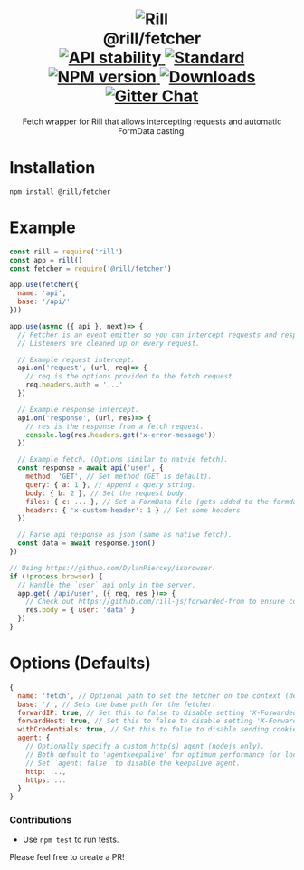 <h1 align="center">
  <!-- Logo -->
  <img src="https://raw.githubusercontent.com/rill-js/rill/master/Rill-Icon.jpg" alt="Rill"/>
  <br/>
  @rill/fetcher
  <br/>

  <!-- Stability -->
  <a href="https://nodejs.org/api/documentation.html#documentation_stability_index">
    <img src="https://img.shields.io/badge/stability-stable-brightgreen.svg?style=flat-square" alt="API stability"/>
  </a>
  <!-- Standard -->
  <a href="https://github.com/feross/standard">
    <img src="https://img.shields.io/badge/code%20style-standard-brightgreen.svg?style=flat-square" alt="Standard"/>
  </a>
  <!-- NPM version -->
  <a href="https://npmjs.org/package/@rill/fetcher">
    <img src="https://img.shields.io/npm/v/@rill/fetcher.svg?style=flat-square" alt="NPM version"/>
  </a>
  <!-- Downloads -->
  <a href="https://npmjs.org/package/@rill/fetcher">
    <img src="https://img.shields.io/npm/dm/@rill/fetcher.svg?style=flat-square" alt="Downloads"/>
  </a>
  <!-- Gitter Chat -->
  <a href="https://gitter.im/rill-js/rill">
    <img src="https://img.shields.io/gitter/room/rill-js/rill.svg?style=flat-square" alt="Gitter Chat"/>
  </a>
</h1>

<div align="center">
  Fetch wrapper for Rill that allows intercepting requests and automatic FormData casting.
</div>

# Installation

```console
npm install @rill/fetcher
```

# Example

```js
const rill = require('rill')
const app = rill()
const fetcher = require('@rill/fetcher')

app.use(fetcher({
  name: 'api',
  base: '/api/'
}))

app.use(async ({ api }, next)=> {
  // Fetcher is an event emitter so you can intercept requests and responses.
  // Listeners are cleaned up on every request.

  // Example request intercept.
  api.on('request', (url, req)=> {
    // req is the options provided to the fetch request.
    req.headers.auth = '...'
  })

  // Example response intercept.
  api.on('response', (url, res)=> {
    // res is the response from a fetch request.
    console.log(res.headers.get('x-error-message'))
  })

  // Example fetch. (Options similar to natvie fetch).
  const response = await api('user', {
    method: 'GET', // Set method (GET is default).
    query: { a: 1 }, // Append a query string.
    body: { b: 2 }, // Set the request body.
    files: { c: ... }, // Set a FormData file (gets added to the formdata body).
    headers: { 'x-custom-header': 1 } // Set some headers.
  })

  // Parse api response as json (same as native fetch).
  const data = await response.json()
})

// Using https://github.com/DylanPiercey/isbrowser.
if (!process.browser) {
  // Handle the `user` api only in the server.
  app.get('/api/user', ({ req, res })=> {
    // Check out https://github.com/rill-js/forwarded-from to ensure consistent `ctx.req.ip` across api calls.
    res.body = { user: 'data' }
  })
}
```

# Options (Defaults)

```js
{
  name: 'fetch', // Optional path to set the fetcher on the context (default 'fetch').
  base: '/', // Sets the base path for the fetcher.
  forwardIP: true, // Set this to false to disable setting 'X-Forwarded-For' header
  forwardHost: true, // Set this to false to disable setting 'X-Forwarded-Host' header automatically.
  withCredentials: true, // Set this to false to disable sending cookies. (Uses same-origin).
  agent: {
    // Optionally specify a custom http(s) agent (nodejs only).
    // Both default to 'agentkeepalive' for optimum performance for local requests.
    // Set `agent: false` to disable the keepalive agent.
    http: ...,
    https: ...
  }
}
```

### Contributions

* Use `npm test` to run tests.

Please feel free to create a PR!
